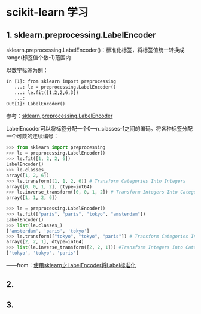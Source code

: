 # scikit-learn 学习

## 1. sklearn.preprocessing.LabelEncoder

sklearn.preprocessing.LabelEncoder()：标准化标签，将标签值统一转换成range(标签值个数-1)范围内

以数字标签为例：

``` xml
In [1]: from sklearn import preprocessing
   ...: le = preprocessing.LabelEncoder()
   ...: le.fit([1,2,2,6,3])
   ...:
Out[1]: LabelEncoder()
```

参考：[sklearn.preprocessing.LabelEncoder](<https://blog.csdn.net/kancy110/article/details/75043202>)

LabelEncoder可以将标签分配一个0—n_classes-1之间的编码。将各种标签分配一个可数的连续编号：

``` python
>>> from sklearn import preprocessing
>>> le = preprocessing.LabelEncoder()
>>> le.fit([1, 2, 2, 6])
LabelEncoder()
>>> le.classes_
array([1, 2, 6])
>>> le.transform([1, 1, 2, 6]) # Transform Categories Into Integers
array([0, 0, 1, 2], dtype=int64)
>>> le.inverse_transform([0, 0, 1, 2]) # Transform Integers Into Categories
array([1, 1, 2, 6])
```



``` python
>>> le = preprocessing.LabelEncoder()
>>> le.fit(["paris", "paris", "tokyo", "amsterdam"])
LabelEncoder()
>>> list(le.classes_)
['amsterdam', 'paris', 'tokyo']
>>> le.transform(["tokyo", "tokyo", "paris"]) # Transform Categories Into Integers
array([2, 2, 1], dtype=int64)
>>> list(le.inverse_transform([2, 2, 1])) #Transform Integers Into Categories
['tokyo', 'tokyo', 'paris']
```

——from：[使用sklearn之LabelEncoder将Label标准化](<https://blog.csdn.net/u010412858/article/details/78386407>)



## 2. 



## 3. 



